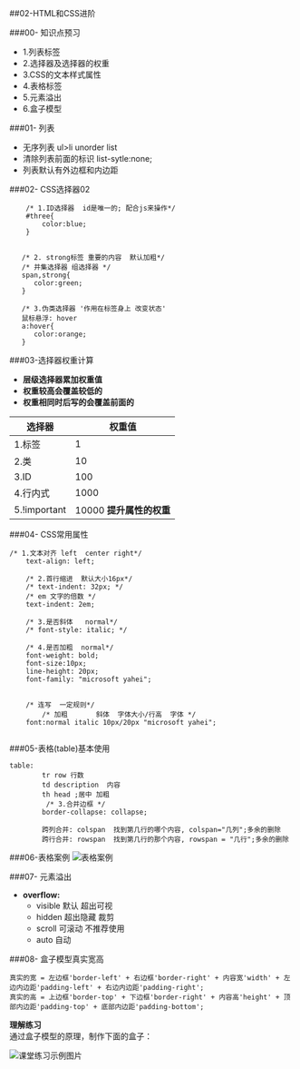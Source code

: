 ##02-HTML和CSS进阶


###00- 知识点预习
-	1.列表标签
- 	2.选择器及选择器的权重
-  3.CSS的文本样式属性
- 	4.表格标签
-  5.元素溢出
-  6.盒子模型



###01- 列表
- 无序列表 ul>li    unorder list
- 清除列表前面的标识 list-sytle:none;
- 列表默认有外边框和内边距



###02- CSS选择器02

```
    /* 1.ID选择器  id是唯一的; 配合js来操作*/
    #three{
        color:blue;
    }
    

   /* 2. strong标签 重要的内容  默认加粗*/
   /* 并集选择器 组选择器 */
   span,strong{
      color:green; 
   }

   /* 3.伪类选择器 '作用在标签身上 改变状态'
   鼠标悬浮: hover
   a:hover{
      color:orange; 
   }

```

###03-选择器权重计算
-	**层级选择器累加权重值**
- **权重较高会覆盖较低的**
- **权重相同时后写的会覆盖前面的**


选择器 |  权重值
---|---
1.标签    |    1
2.类      |   10
3.ID      |   100
4.行内式    | 1000
5.!important  |10000       **提升属性的权重**


###04- CSS常用属性

```
/* 1.文本对齐 left  center right*/
    text-align: left;

    /* 2.首行缩进  默认大小16px*/
    /* text-indent: 32px; */
    /* em 文字的倍数 */
    text-indent: 2em;

    /* 3.是否斜体   normal*/
    /* font-style: italic; */

    /* 4.是否加粗  normal*/
    font-weight: bold;
    font-size:10px;
    line-height: 20px;
    font-family: "microsoft yahei";


    /* 连写  一定规则*/
        /* 加粗       斜体  字体大小/行高  字体 */
    font:normal italic 10px/20px "microsoft yahei";


```

###05-表格(table)基本使用
```
table:
        tr row 行数
        td description  内容
        th head ;居中 加粗
		 /* 3.合并边框 */
        border-collapse: collapse;
         
        跨列合并: colspan  找到第几行的哪个内容, colspan="几列";多余的删除
        跨行合并: rowspan  找到第几行的那个内容, rowspan = "几行";多余的删除
```

###06-表格案例
![表格案例](./笔记中的图片/007_表格布局.jpg)

###07- 元素溢出
-	**overflow:**
	-  visible  默认 超出可视 
	- 	hidden  超出隐藏 裁剪
	-  scroll	  可滚动 不推荐使用
	-  auto  自动
	

###08-  盒子模型真实宽高

	真实的宽 = 左边框'border-left' + 右边框'border-right' + 内容宽'width' + 左边内边距'padding-left' + 右边内边距'padding-right';
	真实的高 = 上边框'border-top' + 下边框'border-right' + 内容高'height' + 顶部内边距'padding-top' + 底部内边距'padding-bottom';
	
	
**理解练习**  
通过盒子模型的原理，制作下面的盒子：

![课堂练习示例图片](./笔记中的图片/box_practice.jpg)




